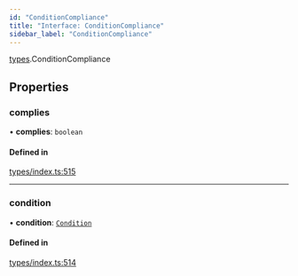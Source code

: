```yaml
---
id: "ConditionCompliance"
title: "Interface: ConditionCompliance"
sidebar_label: "ConditionCompliance"
---
```


[types](../../../modules/Types/Types.md).ConditionCompliance

## Properties

### complies

• **complies**: `boolean`

#### Defined in

[types/index.ts:515](https://github.com/PolymeshAssociation/polymesh-sdk/blob/adcc38781/src/types/index.ts#L515)

___

### condition

• **condition**: [`Condition`](../../../modules/Types/Types.md#condition)

#### Defined in

[types/index.ts:514](https://github.com/PolymeshAssociation/polymesh-sdk/blob/adcc38781/src/types/index.ts#L514)
